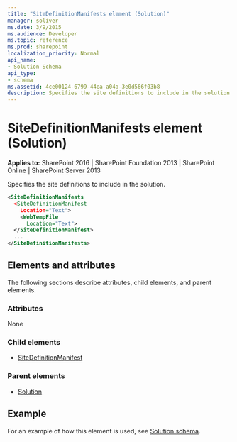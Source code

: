 ```yaml
---
title: "SiteDefinitionManifests element (Solution)"
manager: soliver
ms.date: 3/9/2015
ms.audience: Developer
ms.topic: reference
ms.prod: sharepoint
localization_priority: Normal
api_name:
- Solution Schema
api_type:
- schema
ms.assetid: 4ce00124-6799-44ea-a04a-3e0d566f03b8
description: Specifies the site definitions to include in the solution.
---
```


# SiteDefinitionManifests element (Solution)

**Applies to:** SharePoint 2016 | SharePoint Foundation 2013 | SharePoint Online | SharePoint Server 2013
  
Specifies the site definitions to include in the solution.
  
```XML
<SiteDefinitionManifests
  <SiteDefinitionManifest
    Location="Text">
    <WebTempFile
      Location="Text">
  </SiteDefinitionManifest>
  ...
</SiteDefinitionManifests>
```

## Elements and attributes

The following sections describe attributes, child elements, and parent elements.

### Attributes

None
   
### Child elements

- [SiteDefinitionManifest](sitedefinitionmanifest-element-solution.md)
   
### Parent elements

- [Solution](solution-element-solution.md)
   
## Example

For an example of how this element is used, see [Solution schema](solution-schema.md).
  

